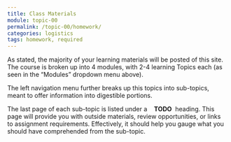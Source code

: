```yaml
---
title: Class Materials
module: topic-00
permalink: /topic-00/homework/
categories: logistics
tags: homework, required
---
```


<div class="divider-heading"></div>

As stated, the majority of your learning materials will be posted of this site. The course is broken up into 4 modules, with 2-4 learning Topics each (as seen in the “Modules” dropdown menu above).

The left navigation menu further breaks up this topics into sub-topics, meant to offer information into digestible portions.

The last page of each sub-topic is listed under a &nbsp;&nbsp;<i class="fas fa-check-square" aria-hidden="true"></i> **TODO**&nbsp;&nbsp;heading. This page will provide you with outside materials, review opportunities, or links to assignment requirements. Effectively, it should help you gauge what you should have comprehended from the sub-topic.
